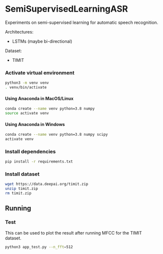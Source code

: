 # SemiSupervisedLearningASR

Experiments on semi-supervised learning for automatic speech recognition.

Architectures:
- LSTMs (maybe bi-directional)

Dataset:
- TIMIT


### Activate virtual environment

```bash
python3 -m venv venv
. venv/bin/activate
```

#### Using Anaconda in MacOS/Linux

```bash
conda create --name venv python=3.8 numpy
source activate venv
```


#### Using Anaconda in Windows

```bash
conda create --name venv python=3.8 numpy scipy
activate venv
```

### Install dependencies

```bash
pip install -r requirements.txt
```

### Install dataset
```bash
wget https://data.deepai.org/timit.zip
unzip timit.zip
rm timit.zip
```

## Running

### Test

This can be used to plot the result after running MFCC for the TIMIT dataset.
```bash
python3 app_test.py --n_fft=512
```
